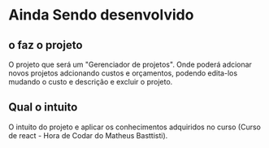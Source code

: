 # Ainda Sendo desenvolvido
## o faz o projeto
O projeto que será um "Gerenciador de projetos".
Onde poderá adcionar novos projetos adcionando custos e orçamentos, podendo edita-los mudando o custo e descrição e excluir o projeto.
## Qual o intuito
O intuito do projeto e aplicar os conhecimentos adquiridos no curso (Curso de react - Hora de Codar do Matheus Basttisti).
